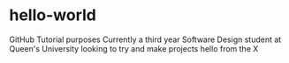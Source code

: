 # hello-world
GitHub Tutorial purposes 
Currently a third year Software Design student at Queen's University looking to try and make projects hello from the X
